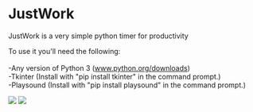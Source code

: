 # JustWork
JustWork is a very simple python timer for productivity

To use it you'll need the following:<br><br>
-Any version of Python 3 (www.python.org/downloads)<br>
-Tkinter (Install with "pip install tkinter" in the command prompt.) <br>
-Playsound (Install with "pip install playsound" in the command prompt.) <br>

<img src='https://i.snag.gy/UuM2nb.jpg'>

<img src='https://snag.gy/TFuQl1.jpg'>
